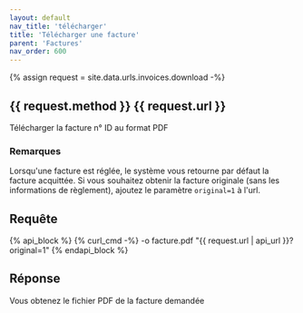 ```yaml
---
layout: default
nav_title: 'télécharger'
title: 'Télécharger une facture'
parent: 'Factures'
nav_order: 600
---
```

{% assign request = site.data.urls.invoices.download -%}
## {{ request.method }} {{ request.url }}

Télécharger la facture n° ID au format PDF

### Remarques

Lorsqu'une facture est réglée, le système vous retourne par défaut la facture acquittée. Si vous souhaitez obtenir la facture originale (sans les informations de règlement), ajoutez le paramètre `original=1` à l'url.

## Requête

{% api_block %}
{% curl_cmd -%}
 -o facture.pdf "{{ request.url | api_url }}?original=1"
{% endapi_block %}

## Réponse

Vous obtenez le fichier PDF de la facture demandée
